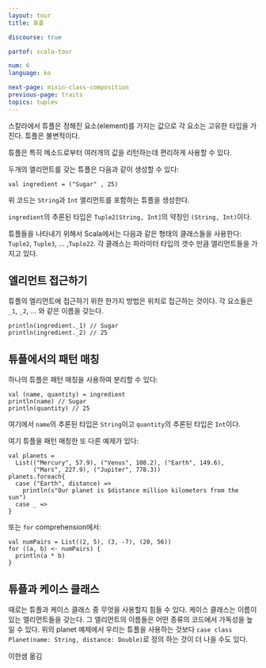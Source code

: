 ```yaml
---
layout: tour
title: 튜플

discourse: true

partof: scala-tour

num: 6
language: ko

next-page: mixin-class-composition
previous-page: traits
topics: tuples
---
```


스칼라에서 튜플은 정해진 요소(element)를 가지는 값으로 각 요소는 고유한 타입을 가진다. 튜플은 불변적이다.

튜플은 특히 메소드로부터 여러개의 값을 리턴하는데 편리하게 사용할 수 있다.

두개의 엘리먼트를 갖는 튜플은 다음과 같이 생성할 수 있다:

```tut
val ingredient = ("Sugar" , 25)
```

위 코드는 `String`과 `Int` 엘리먼트를 포함하는 튜플을 생성한다.

`ingredient`의 추론된 타입은 `Tuple2[String, Int]`의 약칭인 `(String, Int)`이다.

튜플들을 나타내기 위해서 Scala에서는 다음과 같은 형태의 클래스들을 사용한다: `Tuple2`, `Tuple3`, ... ,`Tuple22`.
각 클래스는 파라미터 타입의 갯수 만큼 엘리먼트들을 가지고 있다.

## 엘리먼트 접근하기

튜플의 엘리먼트에 접근하기 위한 한가지 방법은 위치로 접근하는 것이다. 각 요소들은 `_1`, `_2`, ... 와 같은 이름을 갖는다.

```tut
println(ingredient._1) // Sugar
println(ingredient._2) // 25
```

## 튜플에서의 패턴 매칭

하나의 튜플은 패턴 매칭을 사용하여 분리할 수 있다:

```tut
val (name, quantity) = ingredient
println(name) // Sugar
println(quantity) // 25
```

여기에서 `name`의 추론된 타입은 `String`이고 `quantity`의 추론된 타입은 `Int`이다.

여기 튜플을 패턴 매칭한 또 다른 예제가 있다:

```tut
val planets =
  List(("Mercury", 57.9), ("Venus", 108.2), ("Earth", 149.6),
       ("Mars", 227.9), ("Jupiter", 778.3))
planets.foreach{
  case ("Earth", distance) =>
    println(s"Our planet is $distance million kilometers from the sun")
  case _ =>
}
```

또는 `for` comprehension에서:

```tut
val numPairs = List((2, 5), (3, -7), (20, 56))
for ((a, b) <- numPairs) {
  println(a * b)
}
```

## 튜플과 케이스 클래스

때로는 튜플과 케이스 클래스 중 무엇을 사용할지 힘들 수 있다. 케이스 클래스는 이름이 있는 엘리먼트들을 갖는다. 그 엘리먼트의 이름들은 어떤 종류의 코드에서 가독성을 높일 수 있다. 위의 planet 예제에서 우리는 튜플을 사용하는 것보다 `case class Planet(name: String, distance: Double)`로 정의 하는 것이 더 나을 수도 있다.

이한샘 옮김
